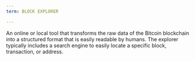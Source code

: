 ```yaml
---
term: BLOCK EXPLORER

---
```

An online or local tool that transforms the raw data of the Bitcoin blockchain into a structured format that is easily readable by humans. The explorer typically includes a search engine to easily locate a specific block, transaction, or address.
